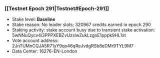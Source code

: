 ### [[Testnet Epoch 291|Testnet#Epoch-291]]
* Stake level: **Baseline**
* Stake reason: No leader slots; 320967 credits earned in epoch 290
* Staking activity: stake account busy due to transient stake activation: 5wNNuQycv4i3PPPXEBZvUzsiwZukLzgoE1pppk9HL1xt
* Vote account address: 2JnTUMnCQJA5R71yY9qo46qReJvdgRSb8eDMr9TYL9M7
* Data Center: 16276-EN-London
